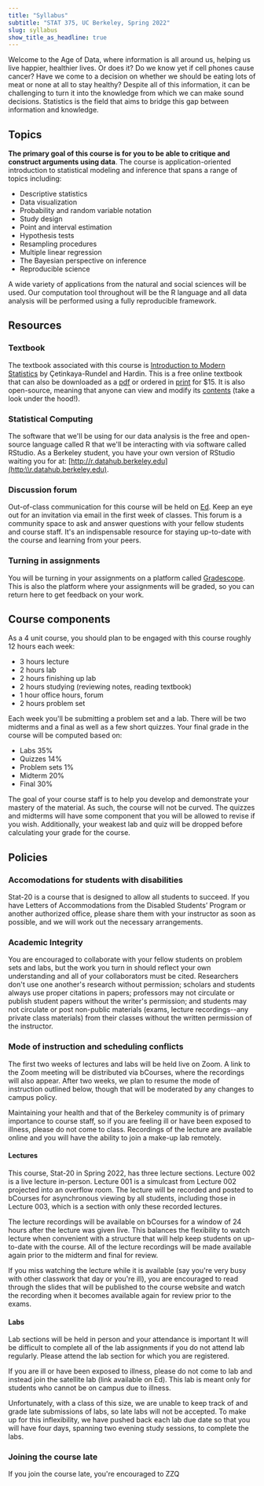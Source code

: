 ```yaml
---
title: "Syllabus"
subtitle: "STAT 375, UC Berkeley, Spring 2022"
slug: syllabus
show_title_as_headline: true
---
```


Welcome to the Age of Data, where information is all around us, helping us live happier, healthier lives. Or does it? Do we know yet if cell phones cause cancer? Have we come to a decision on whether we should be eating lots of meat or none at all to stay healthy? Despite all of this information, it can be challenging to turn it into the knowledge from which we can make sound decisions. Statistics is the field that aims to bridge this gap between information and knowledge.

## Topics

**The primary goal of this course is for you to be able to critique and construct arguments using data**. The course is application-oriented introduction to statistical modeling and inference that spans a range of topics including:

- Descriptive statistics
- Data visualization
- Probability and random variable notation
- Study design
- Point and interval estimation
- Hypothesis tests
- Resampling procedures
- Multiple linear regression
- The Bayesian perspective on inference
- Reproducible science

A wide variety of applications from the natural and social sciences will be used. Our computation tool throughout will be the R language and all data analysis will be performed using a fully reproducible framework.

## Resources

### Textbook

The textbook associated with this course is [Introduction to Modern Statistics](https://openintro-ims.netlify.app/) by &#199;etinkaya-Rundel and Hardin. This is a free online textbook that can also be downloaded as a [pdf](https://leanpub.com/imstat) or ordered in [print](https://www.amazon.com/Introduction-Modern-Statistics-Mine-%C3%87etinkaya-Rundel/dp/1943450145/) for $15. It is also open-source, meaning that anyone can view and modify its [contents](https://github.com/openintrostat/ims/blob/master/index.Rmd) (take a look under the hood!).

### Statistical Computing

The software that we'll be using for our data analysis is the free and open-source language called R that we'll be interacting with via software called RStudio. As a Berkeley student, you have your own version of RStudio waiting you for at: [http://r.datahub.berkeley.edu](http:\\r.datahub.berkeley.edu).

### Discussion forum

Out-of-class communication for this course will be held on [Ed](https://edstem.org). Keep an eye out for an invitation via email in the first week of classes. This forum is a community space to ask and answer questions with your fellow students and course staff. It's an indispensable resource for staying up-to-date with the course and learning from your peers.

### Turning in assignments

You will be turning in your assignments on a platform called  [Gradescope](https://www.gradescope.com/). This is also the platform where your assignments will be graded, so you can return here to get feedback on your work.

## Course components

As a 4 unit course, you should plan to be engaged with this course roughly 12 hours each week:

- 3 hours lecture
- 2 hours lab
- 2 hours finishing up lab
- 2 hours studying (reviewing notes, reading textbook)
- 1 hour office hours, forum
- 2 hours problem set

Each week you'll be submitting a problem set and a lab. There will be two midterms and a final as well as a few short quizzes. Your final grade in the course will be computed based on:

- Labs 35%
- Quizzes 14%
- Problem sets 1%
- Midterm 20%
- Final 30%

The goal of your course staff is to help you develop and demonstrate your mastery of the material. As such, the course will not be curved. The quizzes and midterms will have some component that you will be allowed to revise if you wish. Additionally, your weakest lab and quiz will be dropped before calculating your grade for the course.

## Policies

### Accomodations for students with disabilities

Stat-20 is a course that is designed to allow all students to succeed.  If you have Letters of Accommodations from the Disabled Students’ Program or another authorized office, please share them with your instructor as soon as possible, and we will work out the necessary arrangements.

### Academic Integrity

You are encouraged to collaborate with your fellow students on problem sets and labs, but the work you turn in should reflect your own understanding and all of your collaborators must be cited. Researchers don't use one another's research without permission; scholars and students always use proper citations in papers; professors may not circulate or publish student papers without the writer's permission; and students may not circulate or post non-public materials (exams, lecture recordings--any private class materials) from their classes without the written permission of the instructor.

### Mode of instruction and scheduling conflicts

The first two weeks of lectures and labs will be held live on Zoom. A link to the Zoom meeting will be distributed via bCourses, where the recordings will also appear.  After two weeks, we plan to resume the mode of instruction outlined below, though that will be moderated by any changes to campus policy.

Maintaining your health and that of the Berkeley community is of primary importance to course staff, so if you are feeling ill or have been exposed to illness, please do not come to class. Recordings of the lecture are available online and you will have the ability to join a make-up lab remotely.

#### Lectures
This course, Stat-20 in Spring 2022, has three lecture sections. Lecture 002 is a live lecture in-person. Lecture 001 is a simulcast from Lecture 002 projected into an overflow room. The lecture will be recorded and posted to bCourses for asynchronous viewing by all students, including those in Lecture 003, which is a section with only these recorded lectures.

The lecture recordings will be available on bCourses for a window of 24 hours after the lecture was given live. This balances the flexibility to watch lecture when convenient with a structure that will help keep students on up-to-date with the course. All of the lecture recordings will be made available again prior to the midterm and final for review.

If you miss watching the lecture while it is available (say you're very busy with other classwork that day or you're ill), you are encouraged to read through the slides that will be published to the course website and watch the recording when it becomes available again for review prior to the exams.

#### Labs
Lab sections will be held in person and your attendance is important It will be difficult to complete all of the lab assignments if you do not attend lab regularly. Please attend the lab section for which you are registered.

If you are ill or have been exposed to illness, please do not come to lab and instead join the satellite lab (link available on Ed). This lab is meant only for students who cannot be on campus due to illness.

Unfortunately, with a class of this size, we are unable to keep track of and grade late submissions of labs, so late labs will not be accepted. To make up for this inflexibility, we have pushed back each lab due date so that you will have four days, spanning two evening study sessions, to complete the labs. 


### Joining the course late

If you join the course late, you're encouraged to ZZQ
